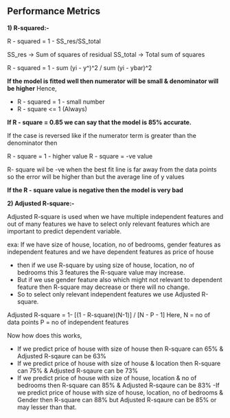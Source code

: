 ## Performance Metrics

**1) R-squared:-**

R - squared = 1 - SS_res/SS_total

SS_res -> Sum of squares of residual
SS_total -> Total sum of squares

R - squared = 1 - sum (yi - y^)^2 / sum (yi - ybar)^2

**If the model is fitted well then numerator will be small & denominator will be higher**
Hence,

- R - squared = 1 - small number
- R - square <= 1 (Always)

**If R - square = 0.85 we can say that the model is 85% accurate.**

If the case is reversed like if the numerator term is greater than the denominator then 

R - square = 1 - higher value
R - square = -ve value

R- square wil be -ve when the best fit line is far away from the data points so the error will be higher than but the average line of y values

**If the R - square value is negative then the model is very bad**

**2) Adjusted R-square:-**

Adjusted R-square is used when we have multiple independent features and out of many features we have to select only relevant features which are important to predict dependent variable.

exa: If we have size of house, location, no of bedrooms, gender features as independent features
and we have dependent features as price of house
- then if we use R-square by using size of house, location, no of bedrooms this 3 features the R-square value may increase.
- But if we use gender feature also which might not relevant to dependent feature then R-square may decrease or there will no change.
- So to select only relevant independent features we use Adjusted R-square.


Adjusted R-square = 1- [(1 - R-square)(N-1)] / [N - P - 1]
Here,
N = no of data points
P = no of independent features

Now how does this works,
- If we predict price of house with size of house then R-square can 65% & Adjusted R-sqaure can be 63%
- If we predict price of house with size of house & location then R-square can 75% & Adjusted R-sqaure can be 73% 
- If we predict price of house with size of house, location & no of bedrooms then R-square can 85% & Adjusted R-sqaure can be 83% 
-If we predict price of house with size of house, location, no of bedrooms & Gender then R-square can 88% but Adjusted R-sqaure can be 85% or may lesser than that. 
